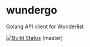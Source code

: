 wundergo
========

Golang API client for Wunderlist

[![Build Status](https://travis-ci.org/robdimsdale/wundergo.svg?branch=master)](https://travis-ci.org/robdimsdale/wundergo) (master)
